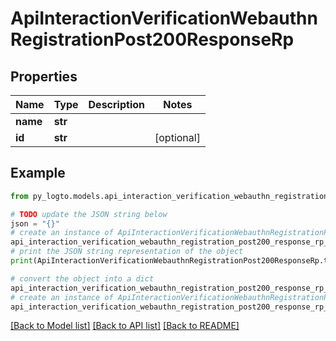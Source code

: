 # ApiInteractionVerificationWebauthnRegistrationPost200ResponseRp


## Properties

Name | Type | Description | Notes
------------ | ------------- | ------------- | -------------
**name** | **str** |  | 
**id** | **str** |  | [optional] 

## Example

```python
from py_logto.models.api_interaction_verification_webauthn_registration_post200_response_rp import ApiInteractionVerificationWebauthnRegistrationPost200ResponseRp

# TODO update the JSON string below
json = "{}"
# create an instance of ApiInteractionVerificationWebauthnRegistrationPost200ResponseRp from a JSON string
api_interaction_verification_webauthn_registration_post200_response_rp_instance = ApiInteractionVerificationWebauthnRegistrationPost200ResponseRp.from_json(json)
# print the JSON string representation of the object
print(ApiInteractionVerificationWebauthnRegistrationPost200ResponseRp.to_json())

# convert the object into a dict
api_interaction_verification_webauthn_registration_post200_response_rp_dict = api_interaction_verification_webauthn_registration_post200_response_rp_instance.to_dict()
# create an instance of ApiInteractionVerificationWebauthnRegistrationPost200ResponseRp from a dict
api_interaction_verification_webauthn_registration_post200_response_rp_from_dict = ApiInteractionVerificationWebauthnRegistrationPost200ResponseRp.from_dict(api_interaction_verification_webauthn_registration_post200_response_rp_dict)
```
[[Back to Model list]](../README.md#documentation-for-models) [[Back to API list]](../README.md#documentation-for-api-endpoints) [[Back to README]](../README.md)


